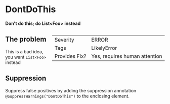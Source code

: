<!--
*** AUTO-GENERATED, DO NOT MODIFY ***
To make changes, edit the @BugPattern annotation or the explanation in docs/bugpattern.
-->

# DontDoThis

__Don&#39;t do this; do List&lt;Foo&gt; instead__

<div style="float:right;"><table id="metadata">
<tr><td>Severity</td><td>ERROR</td></tr>
<tr><td>Tags</td><td>LikelyError</td></tr>
<tr><td>Provides Fix?</td><td>Yes, requires human attention</td></tr>
<div class=".more-info" data-qualified-name=com.google.errorprone.bugpatterns.DontDoThis></div>
</table></div>


## The problem
This is a bad idea, you want `List<Foo>` instead

## Suppression
Suppress false positives by adding the suppression annotation `@SuppressWarnings("DontDoThis")` to the enclosing element.
